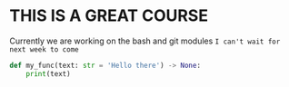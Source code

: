 # **THIS IS A GREAT COURSE**

Currently we are working on the bash and git modules
`I can't wait for next week to come`

```python
def my_func(text: str = 'Hello there') -> None:
    print(text)

```
